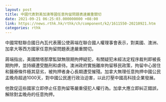 ```yaml
---
layout: post
title: 中國代表對美加澳等國任意拘留問題表達嚴重關切
date: 2021-09-21 06:25:03.000000000 +08:00
link: https://news.rthk.hk/rthk/ch/component/k2/1611550-20210921.htm
categories: rthk
---
```


中國常駐聯合國日內瓦代表團公使蔣端在聯合國人權理事會表示，對美國、澳洲、加拿大等西方國家任意拘留問題表達嚴重關切。

蔣端指出，美國關塔那摩監獄無限期拘押疑犯，有關疑犯未經法定程序裁判即被長期拘押，並持續遭受酷刑和虐待。澳洲政府實施離岸拘留移民政策，拘留中心居住和醫療條件極其惡劣，被拘押者身心長期遭受摧殘。加拿大無理任意拘押中國公民孟晚舟超過1000天，對中國公民進行政治迫害，以此打壓中國高科技企業發展。

他敦促這些國家立即停止任意拘留等嚴重侵犯人權行為。加拿大應立即糾正錯誤，解除對孟晚舟的任意拘押。
